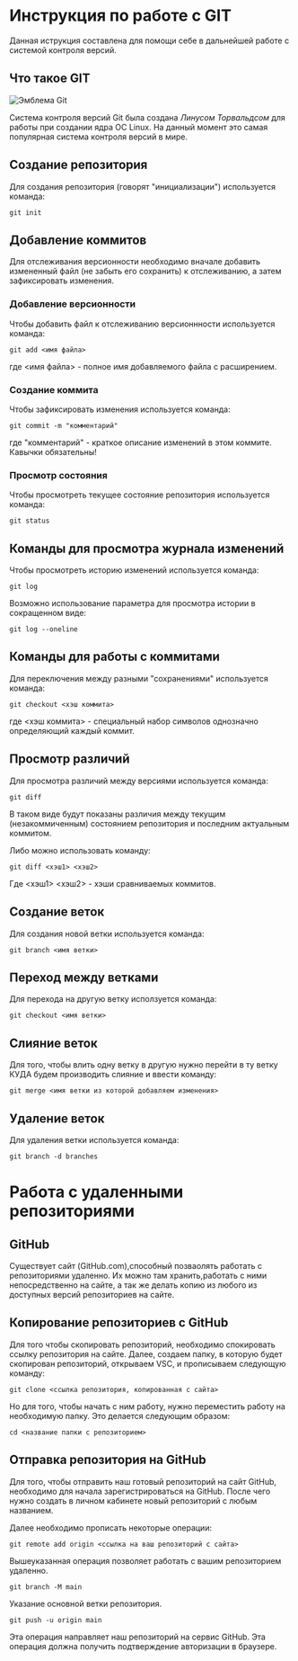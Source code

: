 # **Инструкция по работе с GIT**

Данная иструкция составлена для помощи себе в дальнейшей работе с системой контроля версий.

## Что такое GIT

![Эмблема Git](git.JPG)

Система контроля версий Git была создана *Линусом Торвальдсом* для работы при создании ядра ОС Linux. На данный момент это самая популярная система контроля версий в мире.

## Создание репозитория

Для создания репозитория (говорят "инициализации") используется команда:

    git init

## Добавление коммитов

Для отслеживания версионности необходимо вначале добавить измененный файл (не забыть его сохранить) к отслеживанию, а затем зафиксировать изменения.

### Добавление версионности

Чтобы добавить файл к отслеживанию версионнности используется команда:

    git add <имя файла>

где <имя файла> - полное имя добавляемого файла с расширением.

### Создание коммита

Чтобы зафиксировать изменения используется команда:

    git commit -m "комментарий"

где "комментарий" - краткое описание изменений в этом коммите. Кавычки обязательны!

### Просмотр состояния

Чтобы просмотреть текущее состояние репозитория используется команда:

    git status

## Команды для просмотра журнала изменений

Чтобы просмотреть историю изменений используется команда:

    git log

Возможно использование параметра для просмотра истории в сокращенном виде:

    git log --oneline

## Команды для работы с коммитами

Для переключения между разными "сохранениями" используется команда:

    git checkout <хэш коммита>

где <хэш коммита> - специальный набор символов однозначно определяющий каждый коммит.

## Просмотр различий

Для просмотра различий между версиями используется команда:

    git diff

В таком виде будут показаны различия между текущим (незакоммиченным) состоянием репозитория и последним актуальным коммитом.

Либо можно использовать команду:

    git diff <хэш1> <хэш2>

Где <хэш1> <хэш2> - хэши сравниваемых коммитов.

## Создание веток

Для создания новой ветки используется команда:

    git branch <имя ветки>

## Переход между ветками

Для перехода на другую ветку исползуется команда:

    git checkout <имя ветки>

## Слияние веток

Для того, чтобы влить одну ветку в другую нужно перейти в ту ветку КУДА будем производить слияние и ввести команду:

    git merge <имя ветки из которой добавляем изменения>

## Удаление веток

Для удаления ветки используется команда:
    
    git branch -d branches

# **Работа с удаленными репозиториями**

## GitHub

Существует сайт (GitHub.com),способный позваолять работать с репозиториями удаленно. Их можно там хранить,работать с ними непосредственно на сайте, а так же делать копию из любого из доступных версий репозиториев на сайте.

## Копирование репозиториев с GitHub

Для того чтобы скопировать репозиторий, необходимо спокировать ссылку репозитория на сайте. Далее, создаем папку, в которую будет скопирован репозиторий, открываем VSC, и прописываем следующую команду:

    git clone <ссылка репозитория, копированная с сайта>

Но для того, чтобы начать с ним работу, нужно переместить работу на необходимую папку. Это делается следующим образом:

    cd <название папки с репозиторием>

## Отправка репозитория на GitHub

Для того, чтобы отправить наш готовый репозиторий на сайт GitHub, необходимо для начала зарегистрироваться на GitHub. После чего нужно создать в личном кабинете новый репозиторий с любым названием.

Далее необходимо прописать некоторые операции:

    git remote add origin <ссылка на ваш репозиторий с сайта>

Вышеуказанная операция позволяет работать с вашим репозиторием удаленно.

    git branch -M main

Указание основной ветки репозитория.

    git push -u origin main

Эта операция направляет наш репозиторий на сервис GitHub. Эта операция должна получить подтверждение авторизации в браузере.
